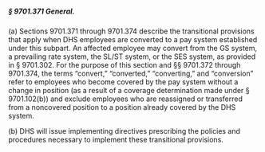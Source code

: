 ##### § 9701.371 General. #####

(a) Sections 9701.371 through 9701.374 describe the transitional provisions that apply when DHS employees are converted to a pay system established under this subpart. An affected employee may convert from the GS system, a prevailing rate system, the SL/ST system, or the SES system, as provided in § 9701.302. For the purpose of this section and §§ 9701.372 through 9701.374, the terms “convert,” “converted,” “converting,” and “conversion” refer to employees who become covered by the pay system without a change in position (as a result of a coverage determination made under § 9701.102(b)) and exclude employees who are reassigned or transferred from a noncovered position to a position already covered by the DHS system.

(b) DHS will issue implementing directives prescribing the policies and procedures necessary to implement these transitional provisions.